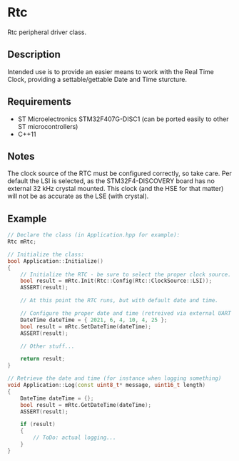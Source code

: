 
# Rtc
Rtc peripheral driver class.

## Description
Intended use is to provide an easier means to work with the Real Time Clock, providing a settable/gettable Date and Time sturcture.

## Requirements
- ST Microelectronics STM32F407G-DISC1 (can be ported easily to other ST microcontrollers)
- C++11

## Notes
The clock source of the RTC must be configured correctly, so take care.
Per default the LSI is selected, as the STM32F4-DISCOVERY board has no external 32 kHz crystal mounted.
This clock (and the HSE for that matter) will not be as accurate as the LSE (with crystal).

## Example
```cpp
// Declare the class (in Application.hpp for example):
Rtc mRtc;

// Initialize the class:
bool Application::Initialize()
{
    // Initialize the RTC - be sure to select the proper clock source.
    bool result = mRtc.Init(Rtc::Config(Rtc::ClockSource::LSI));
    ASSERT(result);

    // At this point the RTC runs, but with default date and time.

    // Configure the proper date and time (retreived via external UART maybe?)
    DateTime dateTime = { 2021, 6, 4, 10, 4, 25 };
    bool result = mRtc.SetDateTime(dateTime);
    ASSERT(result);

    // Other stuff...

    return result;
}

// Retrieve the date and time (for instance when logging something)
void Application::Log(const uint8_t* message, uint16_t length)
{
    DateTime dateTime = {};
    bool result = mRtc.GetDateTime(dateTime);
    ASSERT(result);

    if (result)
    {
        // ToDo: actual logging...
    }
}
```

